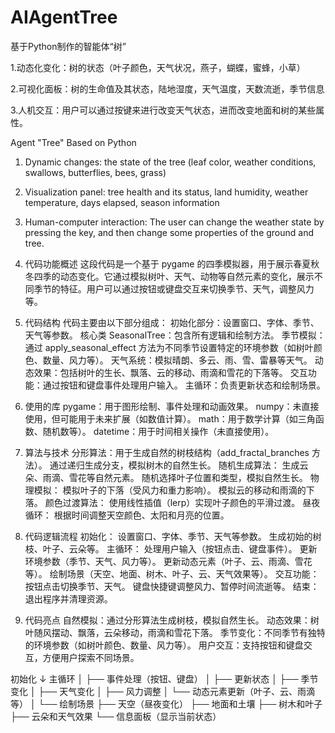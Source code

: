 # AIAgentTree
基于Python制作的智能体“树”

1.动态化变化：树的状态（叶子颜色，天气状况，燕子，蝴蝶，蜜蜂，小草）

2.可视化面板：树的生命值及其状态，陆地湿度，天气温度，天数流逝，季节信息

3.人机交互：用户可以通过按键来进行改变天气状态，进而改变地面和树的某些属性。

Agent "Tree" Based on Python
1. Dynamic changes: the state of the tree (leaf color, weather conditions, swallows, butterflies, bees, grass)
2. Visualization panel: tree health and its status, land humidity, weather temperature, days elapsed, season information
3. Human-computer interaction: The user can change the weather state by pressing the key, and then change some properties of the ground and tree.

1. 代码功能概述
这段代码是一个基于 pygame 的四季模拟器，用于展示春夏秋冬四季的动态变化。它通过模拟树叶、天气、动物等自然元素的变化，展示不同季节的特征。用户可以通过按钮或键盘交互来切换季节、天气，调整风力等。
2. 代码结构
代码主要由以下部分组成：
初始化部分：设置窗口、字体、季节、天气等参数。
核心类 SeasonalTree：包含所有逻辑和绘制方法。
季节模拟：通过 apply_seasonal_effect 方法为不同季节设置特定的环境参数（如树叶颜色、数量、风力等）。
天气系统：模拟晴朗、多云、雨、雪、雷暴等天气。
动态效果：包括树叶的生长、飘落、云的移动、雨滴和雪花的下落等。
交互功能：通过按钮和键盘事件处理用户输入。
主循环：负责更新状态和绘制场景。
3. 使用的库
pygame：用于图形绘制、事件处理和动画效果。
numpy：未直接使用，但可能用于未来扩展（如数值计算）。
math：用于数学计算（如三角函数、随机数等）。
datetime：用于时间相关操作（未直接使用）。
4. 算法与技术
分形算法：用于生成自然的树枝结构（add_fractal_branches 方法）。
通过递归生成分支，模拟树木的自然生长。
随机生成算法：
生成云朵、雨滴、雪花等自然元素。
随机选择叶子位置和类型，模拟自然生长。
物理模拟：
模拟叶子的下落（受风力和重力影响）。
模拟云的移动和雨滴的下落。
颜色过渡算法：
使用线性插值（lerp）实现叶子颜色的平滑过渡。
昼夜循环：
根据时间调整天空颜色、太阳和月亮的位置。
5. 代码逻辑流程
初始化：
设置窗口、字体、季节、天气等参数。
生成初始的树枝、叶子、云朵等。
主循环：
处理用户输入（按钮点击、键盘事件）。
更新环境参数（季节、天气、风力等）。
更新动态元素（叶子、云、雨滴、雪花等）。
绘制场景（天空、地面、树木、叶子、云、天气效果等）。
交互功能：
按钮点击切换季节、天气。
键盘快捷键调整风力、暂停时间流逝等。
结束：
退出程序并清理资源。
6. 代码亮点
自然模拟：通过分形算法生成树枝，模拟自然生长。
动态效果：树叶随风摆动、飘落，云朵移动，雨滴和雪花下落。
季节变化：不同季节有独特的环境参数（如树叶颜色、数量、风力等）。
用户交互：支持按钮和键盘交互，方便用户探索不同场景。


初始化
  ↓
主循环
  │
  ├── 事件处理（按钮、键盘）
  │
  ├── 更新状态
  │   ├── 季节变化
  │   ├── 天气变化
  │   ├── 风力调整
  │   └── 动态元素更新（叶子、云、雨滴等）
  │
  └── 绘制场景
      ├── 天空（昼夜变化）
      ├── 地面和土壤
      ├── 树木和叶子
      ├── 云朵和天气效果
      └── 信息面板（显示当前状态）
